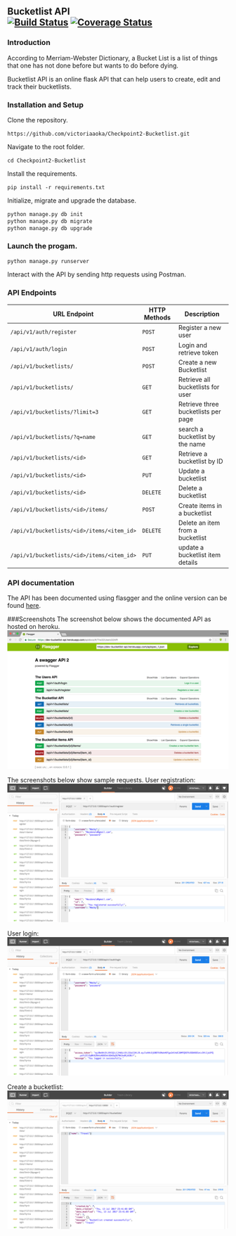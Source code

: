 ## Bucketlist API <br />[![Build Status](https://travis-ci.org/victoriaaoka/Checkpoint2-Bucketlist.svg?branch=tasks)](https://travis-ci.org/victoriaaoka/Checkpoint2-Bucketlist) [![Coverage Status](https://coveralls.io/repos/github/victoriaaoka/Checkpoint2-Bucketlist/badge.svg?branch=tasks)](https://coveralls.io/github/victoriaaoka/Checkpoint2-Bucketlist?branch=tasks)

### Introduction
According to Merriam-Webster Dictionary,  a Bucket List is a list of things that one has not done before but wants to do before dying.

Bucketlist API is an online flask API that can help users to create, edit and track their bucketlists.

### Installation and Setup
Clone the repository.
```
https://github.com/victoriaaoka/Checkpoint2-Bucketlist.git
```
Navigate to the root folder.
```
cd Checkpoint2-Bucketlist
```
Install the requirements.
```
pip install -r requirements.txt
```
Initialize, migrate and upgrade the database.
```
python manage.py db init
python manage.py db migrate
python manage.py db upgrade
```
### Launch the progam.
```
python manage.py runserver
```
Interact with the API by sending http requests using Postman.
### API Endpoints
| URL Endpoint | HTTP Methods | Description |
| -------- | ------------- | --------- |
| `/api/v1/auth/register` | `POST`  | Register a new user|
|  `/api/v1/auth/login` | `POST` | Login and retrieve token|
| `/api/v1/bucketlists/` | `POST` | Create a new Bucketlist |
| `/api/v1/bucketlists/` | `GET` | Retrieve all bucketlists for user |
| `/api/v1/bucketlists/?limit=3` | `GET` | Retrieve three bucketlists per page |
 `/api/v1/bucketlists/?q=name` | `GET` | search a bucketlist by the name|
| `/api/v1/bucketlists/<id>` | `GET` |  Retrieve a bucketlist by ID|
| `/api/v1/bucketlists/<id>` | `PUT` | Update a bucketlist |
| `/api/v1/bucketlists/<id>` | `DELETE` | Delete a bucketlist |
| `/api/v1/bucketlists/<id>/items/` | `POST` |  Create items in a bucketlist |
| `/api/v1/bucketlists/<id>/items/<item_id>` | `DELETE`| Delete an item from a bucketlist|
| `/api/v1/bucketlists/<id>/items/<item_id>` | `PUT`| update a bucketlist item details|

### API documentation
The API has been documented using flasgger and the online version can be found [here](https://dev-bucketlist-api.herokuapp.com/apidocs/#/).

###Screenshots
The screenshot below shows the documented API as hosted on heroku.
![Screen shot](screenshots/heroku.png)

The screenshots below show sample requests.
User registration:
![Screen shot](screenshots/register.png)

User login:
![Screen shot](screenshots/login.png)

Create a bucketlist:
![Screen shot](screenshots/create_bucketlist.png)